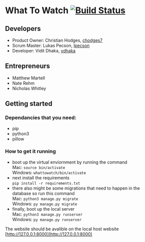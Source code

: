 # What To Watch [![Build Status](https://travis-ci.com/chodges7/WhatToWatch.svg?branch=master)](https://travis-ci.com/chodges7/WhatToWatch)

## Developers
* Product Owner: Christian Hodges, [chodges7](https://github.com/chodges7)
* Scrum Master: Lukas Pecson, [lpecson](https://github.com/lpecson)
* Developer: Vidit Dhaka, [vdhaka](https://github.com/vdhaka)

## Entrepreneurs
* Matthew Martell
* Nate Rehm
* Nicholas Whitley

## Getting started
### Dependancies that you need:
* pip
* python3
* pillow

### How to get it running
* boot up the virtual enviornment by running the command  
Mac: ```source bin/activate```  
Windows: ```whattowatch/bin/activate```  
* next install the requirements  
```pip install -r requirements.txt```
* there also might be some migrations that need to happen in the database so run this command  
Mac: ```python3 manage.py migrate```  
Windows: ```py manage.py migrate```  
* finally, boot up the local server  
Mac: ```python3 manage.py runserver```  
Windows: ```py manage.py runserver```

The website should be avalible on the local host website [http://127.0.0.1:8000](http://127.0.0.1:8000)
